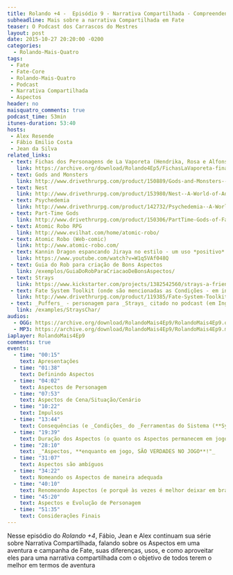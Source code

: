 ```yaml
---
title: Rolando +4 -  Episódio 9 - Narrativa Compartilhada - Compreendendo bem os Aspectos
subheadline: Mais sobre a narrativa Compartilhada em Fate
teaser: O Podcast dos Carrascos do Mestres
layout: post
date: 2015-10-27 20:20:00 -0200
categories:
  - Rolando-Mais-Quatro
tags:
 - Fate
 - Fate-Core
 - Rolando-Mais-Quatro
 - Podcast
 - Narrativa Compartilhada
 - Aspectos
header: no
maisquatro_comments: true 
podcast_time: 53min
itunes-duration: 53:40
hosts:
 - Alex Resende
 - Fábio Emilio Costa
 - Jean da Silva
related_links:
 - text: Fichas dos Personagens de La Vaporeta (Hendrika, Rosa e Alfonso)
   link: https://archive.org/download/Rolando4Ep5/FichasLaVaporeta-final.pdf
 - text: Gods and Monsters
   link: http://www.drivethrurpg.com/product/150889/Gods-and-Monsters--A-World-of-Adventure-for-Fate-Core
 - text: Nest
   link: http://www.drivethrurpg.com/product/153980/Nest--A-World-of-Adventure-for-Fate-Core
 - text: Psychedemia
   link: http://www.drivethrurpg.com/product/142732/Psychedemia--A-World-of-Adventure-for-Fate-Core
 - text: Part-Time Gods
   link: http://www.drivethrurpg.com/product/150306/PartTime-Gods-of-Fate
 - text: Atomic Robo RPG
   link: http://www.evilhat.com/home/atomic-robo/
 - text: Atomic Robo (Web-comic)
   link: http://www.atomic-robo.com/
 - text: Kannin Dragon espancando Jiraya no estilo - um uso *positivo* de uma Dificuldade
   link: https://www.youtube.com/watch?v=W1q5VAf048Q
 - text: Guia do Rob para criação de Bons Aspectos
   link: /exemplos/GuiaDoRobParaCriacaoDeBonsAspectos/
 - text: Strays
   link: https://www.kickstarter.com/projects/1382542560/strays-a-friendly-fuzzy-fate-accelerated-rpg/
 - text: Fate System Toolkit (onde são mencionadas as Condições - em inglês)
   link: http://www.drivethrurpg.com/product/119385/Fate-System-Toolkit
 - text: _Puffers_ - personagem para _Strays_ citado no podcast (em Inglês)
   link: /examples/StraysChar/
audios:
  - OGG: https://archive.org/download/RolandoMais4Ep9/RolandoMais4Ep9.ogg
  - MP3: https://archive.org/download/RolandoMais4Ep9/RolandoMais4Ep9.mp3
iaplayer: RolandoMais4Ep9
comments: true
events:
  - time: "00:15"
    text: Apresentações
  - time: "01:38"
    text: Definindo Aspectos
  - time: "04:02"
    text: Aspectos de Personagem
  - time: "07:53"
    text: Aspectos de Cena/Situação/Cenário
  - time: "10:22"
    text: Impulsos
  - time: "13:44"
    text: Consequências (e _Condições_ do _Ferramentas do Sistema (**System Toolkit**)_)
  - time: "19:39"
    text: Duração dos Aspectos (o quanto os Aspectos permanecem em jogo)
  - time: "28:10"
    text: _"Aspectos, **enquanto em jogo, SÃO VERDADES NO JOGO**!"_
  - time: "31:07"
    text: Aspectos são ambíguos
  - time: "34:22"
    text: Nomeando os Aspectos de maneira adequada
  - time: "40:10"
    text: Renomeando Aspectos (e porquê às vezes é melhor deixar em branco)
  - time: "45:20"
    text: Aspectos e Evolução de Personagem
  - time: "51:35"
    text: Considerações Finais
---
```


Nesse episódio do _Rolando +4_, Fábio, Jean e Alex continuam sua série
sobre  Narrativa  Compartilhada,  falando  sobre os  Aspectos  em  uma
aventura e campanha de Fate,  suas diferenças, usos, e como aproveitar
eles para uma narrativa compartilhada com  o objetivo de todos terem o
melhor em termos de aventura

